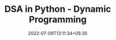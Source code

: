 ---
title: "DSA in Python - Dynamic Programming"
date: 2022-07-09T13:11:34+05:30
draft: false
cover: 
    image: dsa/bst.jpg
    alt: Dynamic Programming
    caption: Learn DP Algorithms in Python
tags: ["DSA-Python"] 

---